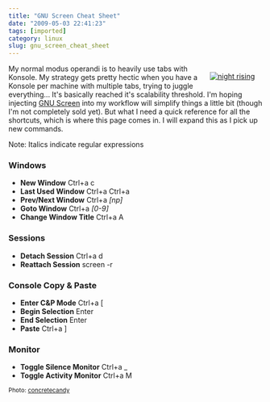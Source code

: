 ```yaml
---
title: "GNU Screen Cheat Sheet"
date: "2009-05-03 22:41:23"
tags: [imported]
category: linux
slug: gnu_screen_cheat_sheet
---
```


<div style="margin: 15px; float: right"><a href="http://www.flickr.com/photos/63987143@N00/136624928/" title="night rising" target="_blank"><img src="http://farm1.static.flickr.com/53/136624928_291b73cbe8_m.jpg" alt="night rising" border="0" /></a></div>

My normal modus operandi is to heavily use tabs with Konsole. My strategy gets pretty hectic when you have a Konsole per machine with multiple tabs, trying to juggle everything... It's basically reached it's scalability threshold. I'm hoping injecting <a href="http://www.gnu.org/software/screen/screen.html">GNU Screen</a> into my workflow will simplify things a little bit (though I'm not completely sold yet). But what I need a quick reference for all the shortcuts, which is where this page comes in. I will expand this as I pick up new commands.

Note: Italics indicate regular expressions

<h3>Windows</h3>

* <strong>New Window</strong> Ctrl+a c
* <strong>Last Used Window</strong> Ctrl+a Ctrl+a
* <strong>Prev/Next Window</strong> Ctrl+a <em>[np]</em>
* <strong>Goto Window</strong> Ctrl+a <em>[0-9]</em>
* <strong>Change Window Title</strong> Ctrl+a A

<h3>Sessions</h3>

* <strong>Detach Session</strong> Ctrl+a d
* <strong>Reattach Session</strong> screen -r

<h3>Console Copy & Paste</h3>

* <strong>Enter C&P Mode</strong> Ctrl+a [
* <strong>Begin Selection</strong> Enter
* <strong>End Selection</strong> Enter
* <strong>Paste</strong> Ctrl+a ]

<h3>Monitor</h3>

* <strong>Toggle Silence Monitor</strong> Ctrl+a \_
* <strong>Toggle Activity Monitor</strong> Ctrl+a M

<small>Photo: <a href="http://www.flickr.com/photos/63987143@N00/136624928/" title="concretecandy" target="_blank">concretecandy</a></small>
